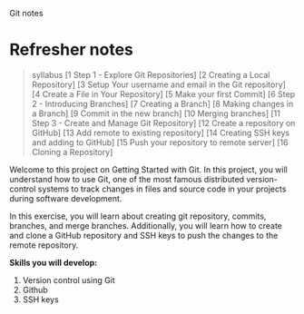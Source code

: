 Git notes 
# Refresher notes

> syllabus
[1 Step 1 - Explore Git Repositories]
[2 Creating a Local Repository]
[3 Setup Your username and email in the Git repository]
[4 Create a File in Your Repository]
[5 Make your first Commit]
[6 Step 2 - Introducing Branches]
[7 Creating a Branch]
[8 Making changes in a Branch]
[9 Commit in the new branch]
[10 Merging branches]
[11 Step 3 - Create and Manage Git Repository]
[12 Create a repository on GitHub]
[13 Add remote to existing repository]
[14 Creating SSH keys and adding to GitHub]
[15 Push your repository to remote server]
[16 Cloning a Repository]

Welcome to this project on Getting Started with Git. In this project, you will understand how to use Git, one of the most famous distributed version-control systems to track changes in files and source code in your projects during software development.

In this exercise, you will learn about creating git repository, commits, branches, and merge branches. Additionally, you will learn how to create and clone a GitHub repository and SSH keys to push the changes to the remote repository.

**Skills you will develop:**

1. Version control using Git
2. Github
3. SSH keys
